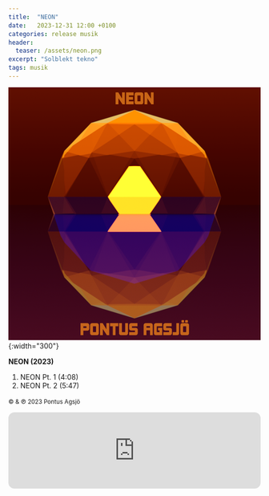 ```yaml
---
title:  "NEON"
date:   2023-12-31 12:00 +0100
categories: release musik
header:
  teaser: /assets/neon.png
excerpt: "Solblekt tekno"
tags: musik
---
```

![NEON Omslag](../assets/neon.png){:width="300"}

**NEON (2023)**
1. NEON Pt. 1 (4:08)
2. NEON Pt. 2 (5:47)

<small>© & ℗ 2023 Pontus Agsjö</small>

<iframe style="border-radius:12px" src="https://open.spotify.com/embed/album/0J8jHKH3l0zbUV6FPS5tLd?utm_source=generator" width="100%" height="152" frameBorder="0" allowfullscreen="" allow="autoplay; clipboard-write; encrypted-media; fullscreen; picture-in-picture" loading="lazy"></iframe>

